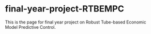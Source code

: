 # final-year-project-RTBEMPC
This is the page for final year project on Robust Tube-based Economic Model Predictive Control.

